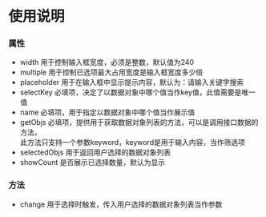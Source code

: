# 使用说明

### 属性
* width
用于控制输入框宽度，必须是整数，默认值为240
* multiple
用于控制已选项最大占用宽度是输入框宽度多少倍
* placeholder
用于在输入框中显示提示内容，默认为：请输入关键字搜索
* selectKey
必填项，决定了以数据对象中哪个值当作key值，此值需要是唯一值
* name
必填项，用于指定以数据对象中哪个值当作展示值
* getObjs
必填项，提供用于获取数据对象列表的方法，可以是调用接口数据的方法，  
此方法只支持一个参数keyword，keyword是用于输入内容，当作筛选项
* selectedObjs
用于返回用户选择的数据对象列表
* showCount
是否展示已选择数量，默认为显示

### 方法
* change
用于选择时触发，传入用户选择的数据对象列表当作参数
